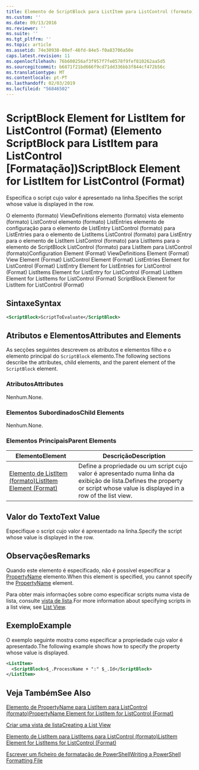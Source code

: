 ```yaml
---
title: Elemento de ScriptBlock para ListItem para ListControl (formato) | Documentos da Microsoft
ms.custom: ''
ms.date: 09/13/2016
ms.reviewer: ''
ms.suite: ''
ms.tgt_pltfrm: ''
ms.topic: article
ms.assetid: 74e30938-00ef-46fd-84e5-f0a83706a50e
caps.latest.revision: 11
ms.openlocfilehash: 76b600256af3f957f7fe0578f9fef810262aa5d5
ms.sourcegitcommit: b6871f21bd666f9cd71dd336bb3f844cf472b56c
ms.translationtype: MT
ms.contentlocale: pt-PT
ms.lasthandoff: 02/03/2019
ms.locfileid: "56846502"
---
```

# <a name="scriptblock-element-for-listitem-for-listcontrol-format"></a><span data-ttu-id="46197-102">ScriptBlock Element for ListItem for ListControl (Format) (Elemento ScriptBlock para ListItem para ListControl [Formatação])</span><span class="sxs-lookup"><span data-stu-id="46197-102">ScriptBlock Element for ListItem for ListControl (Format)</span></span>

<span data-ttu-id="46197-103">Especifica o script cujo valor é apresentado na linha.</span><span class="sxs-lookup"><span data-stu-id="46197-103">Specifies the script whose value is displayed in the row.</span></span>

<span data-ttu-id="46197-104">O elemento (formato) ViewDefinitions elemento (formato) vista elemento (formato) ListControl elemento (formato) ListEntries elemento de configuração para o elemento de ListEntry ListControl (formato) para ListEntries para o elemento de ListItems ListControl (formato) para ListEntry para o elemento de ListItem ListControl (formato) para ListItems para o elemento de ScriptBlock ListControl (formato) para ListItem para ListControl (formato)</span><span class="sxs-lookup"><span data-stu-id="46197-104">Configuration Element (Format) ViewDefinitions Element (Format) View Element (Format) ListControl Element (Format) ListEntries Element for ListControl (Format) ListEntry Element for ListEntries for ListControl (Format) ListItems Element for ListEntry for ListControl (Format) ListItem Element for ListItems for ListControl (Format) ScriptBlock Element for ListItem for ListControl (Format)</span></span>

## <a name="syntax"></a><span data-ttu-id="46197-105">Sintaxe</span><span class="sxs-lookup"><span data-stu-id="46197-105">Syntax</span></span>

```xml
<ScriptBlock>ScriptToEvaluate</ScriptBlock>
```

## <a name="attributes-and-elements"></a><span data-ttu-id="46197-106">Atributos e Elementos</span><span class="sxs-lookup"><span data-stu-id="46197-106">Attributes and Elements</span></span>

<span data-ttu-id="46197-107">As secções seguintes descrevem os atributos e elementos filho e o elemento principal do `ScriptBlock` elemento.</span><span class="sxs-lookup"><span data-stu-id="46197-107">The following sections describe the attributes, child elements, and the parent element of the `ScriptBlock` element.</span></span>

### <a name="attributes"></a><span data-ttu-id="46197-108">Atributos</span><span class="sxs-lookup"><span data-stu-id="46197-108">Attributes</span></span>

<span data-ttu-id="46197-109">Nenhum.</span><span class="sxs-lookup"><span data-stu-id="46197-109">None.</span></span>

### <a name="child-elements"></a><span data-ttu-id="46197-110">Elementos Subordinados</span><span class="sxs-lookup"><span data-stu-id="46197-110">Child Elements</span></span>

<span data-ttu-id="46197-111">Nenhum.</span><span class="sxs-lookup"><span data-stu-id="46197-111">None.</span></span>

### <a name="parent-elements"></a><span data-ttu-id="46197-112">Elementos Principais</span><span class="sxs-lookup"><span data-stu-id="46197-112">Parent Elements</span></span>

|<span data-ttu-id="46197-113">Elemento</span><span class="sxs-lookup"><span data-stu-id="46197-113">Element</span></span>|<span data-ttu-id="46197-114">Descrição</span><span class="sxs-lookup"><span data-stu-id="46197-114">Description</span></span>|
|-------------|-----------------|
|[<span data-ttu-id="46197-115">Elemento de ListItem (formato)</span><span class="sxs-lookup"><span data-stu-id="46197-115">ListItem Element (Format)</span></span>](./listitem-element-for-listitems-for-listcontrol-format.md)|<span data-ttu-id="46197-116">Define a propriedade ou um script cujo valor é apresentado numa linha da exibição de lista.</span><span class="sxs-lookup"><span data-stu-id="46197-116">Defines the property or script whose value is displayed in a row of the list view.</span></span>|

## <a name="text-value"></a><span data-ttu-id="46197-117">Valor do Texto</span><span class="sxs-lookup"><span data-stu-id="46197-117">Text Value</span></span>

<span data-ttu-id="46197-118">Especifique o script cujo valor é apresentado na linha.</span><span class="sxs-lookup"><span data-stu-id="46197-118">Specify the script whose value is displayed in the row.</span></span>

## <a name="remarks"></a><span data-ttu-id="46197-119">Observações</span><span class="sxs-lookup"><span data-stu-id="46197-119">Remarks</span></span>

<span data-ttu-id="46197-120">Quando este elemento é especificado, não é possível especificar a [PropertyName](./propertyname-element-for-listitem-for-listcontrol-format.md) elemento.</span><span class="sxs-lookup"><span data-stu-id="46197-120">When this element is specified, you cannot specify the [PropertyName](./propertyname-element-for-listitem-for-listcontrol-format.md) element.</span></span>

<span data-ttu-id="46197-121">Para obter mais informações sobre como especificar scripts numa vista de lista, consulte [vista de lista](./creating-a-list-view.md).</span><span class="sxs-lookup"><span data-stu-id="46197-121">For more information about specifying scripts in a list view, see [List View](./creating-a-list-view.md).</span></span>

## <a name="example"></a><span data-ttu-id="46197-122">Exemplo</span><span class="sxs-lookup"><span data-stu-id="46197-122">Example</span></span>

<span data-ttu-id="46197-123">O exemplo seguinte mostra como especificar a propriedade cujo valor é apresentado.</span><span class="sxs-lookup"><span data-stu-id="46197-123">The following example shows how to specify the property whose value is displayed.</span></span>

```xml
<ListItem>
  <ScriptBlock>$_.ProcessName + ":" $_.Id</ScriptBlock>
</ListItem>

```

## <a name="see-also"></a><span data-ttu-id="46197-124">Veja Também</span><span class="sxs-lookup"><span data-stu-id="46197-124">See Also</span></span>

[<span data-ttu-id="46197-125">Elemento de PropertyName para ListItem para ListControl (formato)</span><span class="sxs-lookup"><span data-stu-id="46197-125">PropertyName Element for ListItem for ListControl (Format)</span></span>](./propertyname-element-for-listitem-for-listcontrol-format.md)

[<span data-ttu-id="46197-126">Criar uma vista de lista</span><span class="sxs-lookup"><span data-stu-id="46197-126">Creating a List View</span></span>](./creating-a-list-view.md)

[<span data-ttu-id="46197-127">Elemento de ListItem para ListItems para ListControl (formato)</span><span class="sxs-lookup"><span data-stu-id="46197-127">ListItem Element for ListItems for ListControl (Format)</span></span>](./listitem-element-for-listitems-for-listcontrol-format.md)

[<span data-ttu-id="46197-128">Escrever um ficheiro de formatação de PowerShell</span><span class="sxs-lookup"><span data-stu-id="46197-128">Writing a PowerShell Formatting File</span></span>](./writing-a-powershell-formatting-file.md)
